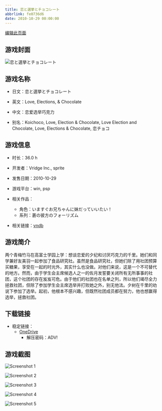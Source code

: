 ```yaml
---
title: 恋と選挙とチョコレート
abbrlink: fe0736d6
date: 2010-10-29 00:00:00
---
```

[编辑此页面](https://github.com/ACG-3/ADV3-source/blob/main/source/_posts/games/%E6%81%8B%E3%81%A8%E9%81%B8%E6%8C%99%E3%81%A8%E3%83%81%E3%83%A7%E3%82%B3%E3%83%AC%E3%83%BC%E3%83%88.md)

## 游戏封面

![恋と選挙とチョコレート](https://pan.timero.xyz/d/onedrive/img_lib_001/%E6%81%8B%E3%81%A8%E9%81%B8%E6%8C%99%E3%81%A8%E3%83%81%E3%83%A7%E3%82%B3%E3%83%AC%E3%83%BC%E3%83%88_cover.avif)


## 游戏名称

- 日文：恋と選挙とチョコレート
- 英文：Love, Elections, & Chocolate
- 中文：恋爱选举巧克力

- 别名：Koichoco, Love, Election & Chocolate, Love Election and Chocolate, Love, Elections & Chocolate, 恋チョコ


## 游戏信息

- 时长：36.0 h
- 开发者：Vridge Inc., sprite
- 发售日期：2010-10-29
- 游戏平台：win, psp
- 相关作品：
   - 角色：いますぐお兄ちゃんに妹だっていいたい！
   - 系列：蒼の彼方のフォーリズム

- 相关链接：[vndb](https://vndb.org/v4028)


## 游戏简介

两个青梅竹马在高富士学园上学：想谈恋爱的夕纪和讨厌巧克力的千里。她们和同学兼好友美羽一起参加了食品研究社。虽然是食品研究社，但她们除了用社团预算买糖果，享受在一起的时光外，其实什么也没做。对他们来说，这是一个不可替代的地方。然而，由于学生会主席候选人之一的佐月发誓要关闭所有无所事事的社团，这个社团的存在岌岌可危。由于他们的社团也在名单之列，所以他们竭尽全力拯救社团，但除了参加学生会主席选举并打败她之外，别无他法。夕树在千里的劝说下参加了选举。起初，他根本不感兴趣，但既然社团成员都在努力，他也想赢得选举，拯救社团。




## 下载链接

- 稳定链接：
    - [OneDrive](https://pan.timero.xyz/onedrive/adv_lib_001/%E6%81%8B%E3%81%A8%E9%81%B8%E6%8C%99%E3%81%A8%E3%83%81%E3%83%A7%E3%82%B3%E3%83%AC%E3%83%BC%E3%83%88)
        - 解压密码：ADV!



## 游戏截图


![Screenshot 1](https://pan.timero.xyz/d/onedrive/img_lib_001/%E6%81%8B%E3%81%A8%E9%81%B8%E6%8C%99%E3%81%A8%E3%83%81%E3%83%A7%E3%82%B3%E3%83%AC%E3%83%BC%E3%83%88_Screenshot_1.avif)

![Screenshot 2](https://pan.timero.xyz/d/onedrive/img_lib_001/%E6%81%8B%E3%81%A8%E9%81%B8%E6%8C%99%E3%81%A8%E3%83%81%E3%83%A7%E3%82%B3%E3%83%AC%E3%83%BC%E3%83%88_Screenshot_2.avif)

![Screenshot 3](https://pan.timero.xyz/d/onedrive/img_lib_001/%E6%81%8B%E3%81%A8%E9%81%B8%E6%8C%99%E3%81%A8%E3%83%81%E3%83%A7%E3%82%B3%E3%83%AC%E3%83%BC%E3%83%88_Screenshot_3.avif)

![Screenshot 4](https://pan.timero.xyz/d/onedrive/img_lib_001/%E6%81%8B%E3%81%A8%E9%81%B8%E6%8C%99%E3%81%A8%E3%83%81%E3%83%A7%E3%82%B3%E3%83%AC%E3%83%BC%E3%83%88_Screenshot_4.avif)

![Screenshot 5](https://pan.timero.xyz/d/onedrive/img_lib_001/%E6%81%8B%E3%81%A8%E9%81%B8%E6%8C%99%E3%81%A8%E3%83%81%E3%83%A7%E3%82%B3%E3%83%AC%E3%83%BC%E3%83%88_Screenshot_5.avif)

